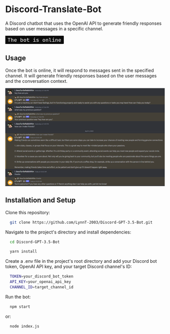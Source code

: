 # Discord-Translate-Bot

A Discord chatbot that uses the OpenAI API to generate friendly responses based on user messages in a specific channel.

![App Screenshot](https://github.com/LynnT-2003/Discord-GPT-3.5-Bot/blob/main/img/its_online.png?raw=true)

## Usage

Once the bot is online, it will respond to messages sent in the specified channel. It will generate friendly responses based on the user messages and the conversation context.

![App Screenshot](https://github.com/LynnT-2003/Discord-GPT-3.5-Bot/blob/main/img/discord_screenshot.png?raw=true)

## Installation and Setup

Clone this repository:

```bash
  git clone https://github.com/LynnT-2003/Discord-GPT-3.5-Bot.git
```

Navigate to the project's directory and install dependencies:

```bash
  cd Discord-GPT-3.5-Bot
```

```bash
  yarn install
```

Create a .env file in the project's root directory and add your Discord bot token, OpenAI API key, and your target Discord channel's ID:

```bash
  TOKEN=your_discord_bot_token
  API_KEY=your_openai_api_key
  CHANNEL_ID=target_channel_id
```

Run the bot:

```bash
  npm start
```

or:

```bash
  node index.js
```
